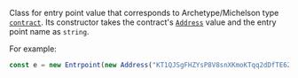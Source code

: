 Class for entry point value that corresponds to Archetype/Michelson type [`contract`](/docs/reference/types#contract). Its constructor takes the contract's [`Address`](/docs/tests/apis/types#address) value and the entry point name as `string`.

For example:
```ts
const e = new Entrpoint(new Address("KT1QJSgFHZYsP8V8snXKmoKTqq2dDfTE626p"), "exec")
```
